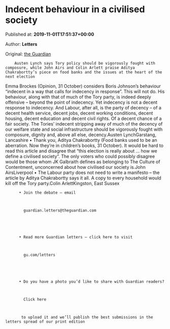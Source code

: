 
# Indecent behaviour in a civilised society

Published at: **2019-11-01T17:51:37+00:00**

Author: **Letters**

Original: [the Guardian](https://www.theguardian.com/politics/2019/nov/01/indecent-behaviour-in-a-civilised-society)


        Austen Lynch says Tory policy should be vigorously fought with composure, while John Airs and Colin Arlett praise Aditya Chakrabortty’s piece on food banks and the issues at the heart of the next election
      
Emma Brockes (Opinion, 31 October) considers Boris Johnson’s behaviour “indecent in a way that calls for indecency in response”. This will not do. His behaviour, along with that of much of the Tory party, is indeed deeply offensive – beyond the point of indecency. Yet indecency is not a decent response to indecency. And Labour, after all, is the party of decency – of a decent health service, decent jobs, decent working conditions, decent housing, decent education and decent civil rights. Of a decent chance of a fair society. The Tories’ indecent stripping away of much of the decency of our welfare state and social infrastructure should be vigorously fought with composure, dignity and, above all else, decency.Austen LynchGarstang, Lancashire
• Thank you, Aditya Chakrabortty (Food banks used to be an aberration. Now they’re in children’s books, 31 October). It would be hard to read this article and disagree that “this election is really about … how we define a civilised society”. The only voters who could possibly disagree would be those whom JK Galbraith defines as belonging to The Culture of Contentment, unconcerned about how civilised our society is.John AirsLiverpool
• The Labour party does not need to write a manifesto – the article by Aditya Chakrabortty says it all. A copy to every household would kill off the Tory party.Colin ArlettKingston, East Sussex

        
          • Join the debate – email 
        
        
          
            guardian.letters@theguardian.com
          
        
      

        
          • Read more Guardian letters – click here to visit 
        
        
          
            gu.com/letters
          
        
      

        
          • Do you have a photo you’d like to share with Guardian readers? 
        
        
          
            Click here
          
        
        
           to upload it and we’ll publish the best submissions in the letters spread of our print edition
        
      

